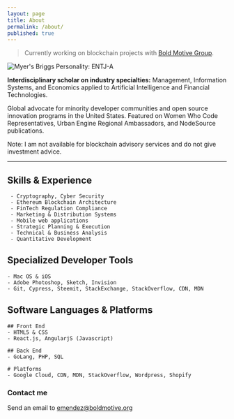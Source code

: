 ```yaml
---
layout: page
title: About
permalink: /about/
published: true
---
```


> Currently working on blockchain projects with [Bold Motive Group](https://www.github.com/boldmotive).


![Myer's Briggs Personality: ENTJ-A]({{site.baseurl}}/images/protag-full-profile.png)


**Interdisciplinary scholar on industry specialties:** 
Management, Information Systems, and Economics applied to Artificial Intelligence and Financial Technologies. 

Global advocate for minority developer communities and open source innovation programs in the United States. Featured on Women Who Code Representatives, Urban Engine Regional Ambassadors, and NodeSource publications.

Note: I am not available for blockchain advisory services and do not give investment advice.

-----

## Skills & Experience
     - Cryptography, Cyber Security
     - Ethereum Blockchain Architecture
     - FinTech Regulation Compliance
     - Marketing & Distribution Systems
     - Mobile web applications
     - Strategic Planning & Execution
     - Technical & Business Analysis
     - Quantitative Development
     
## Specialized Developer Tools
	- Mac OS & iOS
	- Adobe Photoshop, Sketch, Invision
	- Git, Cypress, Steemit, StackExchange, StackOverflow, CDN, MDN

## Software Languages & Platforms
    
    ## Front End
    - HTML5 & CSS
    - React.js, AngularjS (Javascript)
    
    ## Back End
    - GoLang, PHP, SQL
    
    # Platforms
    - Google Cloud, CDN, MDN, StackOverflow, Wordpress, Shopify

### Contact me

Send an email to [emendez@boldmotive.org](mailto:emendez@boldmotive.org)
